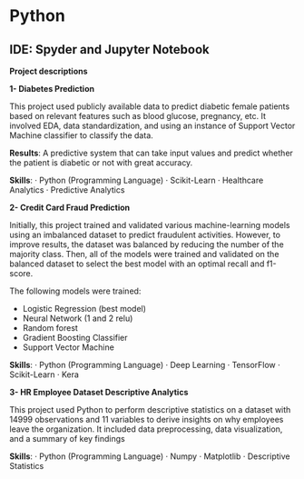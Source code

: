 # Python

## IDE: Spyder and Jupyter Notebook

**Project descriptions**

**1- Diabetes Prediction**

This project used publicly available data to predict diabetic female patients based on relevant features such as blood glucose, pregnancy, etc. It involved EDA, data standardization, and using an instance of Support Vector Machine classifier to classify the data. 

**Results**: A predictive system that can take input values and predict whether the patient is diabetic or not with great accuracy. 

**Skills**: · Python (Programming Language) · Scikit-Learn · Healthcare Analytics · Predictive Analytics



**2- Credit Card Fraud Prediction**

Initially, this project trained and validated various machine-learning models using an imbalanced dataset to predict fraudulent activities. However, to improve results, the dataset was balanced by reducing the number of the majority class. Then, all of the models were trained and validated on the balanced dataset to select the best model with an optimal recall and f1-score. 

The following models were trained: 

- Logistic Regression (best model)
- Neural Network (1 and 2 relu)
- Random forest
- Gradient Boosting Classifier 
- Support Vector Machine
  
**Skills**: · Python (Programming Language) · Deep Learning · TensorFlow · Scikit-Learn · Kera

**3- HR Employee Dataset Descriptive Analytics**

This project used Python to perform descriptive statistics on a dataset with 14999 observations and 11 variables to derive insights on why employees leave the organization. It included data preprocessing, data visualization, and a summary of key findings 

**Skills**: · Python (Programming Language) · Numpy · Matplotlib · Descriptive Statistics 





